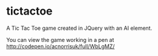 # tictactoe
A Tic Tac Toe game created in JQuery with an AI element.

You can view the game working in a pen at http://codepen.io/acnorrisuk/full/WbLgMZ/
